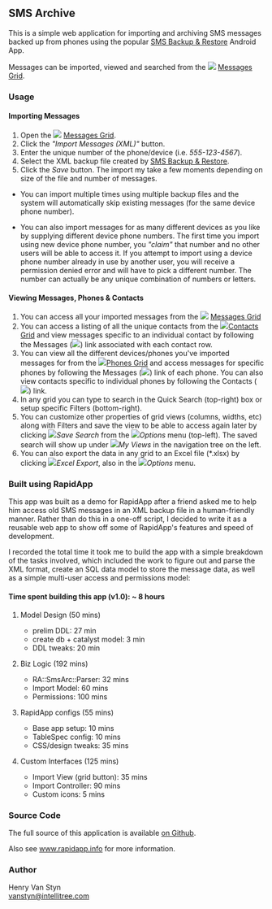 ## SMS Archive

This is a simple web application for importing and archiving SMS messages backed up from phones using the popular <a target="_blank" href="http://android.riteshsahu.com/apps/sms-backup-restore">SMS Backup & Restore</a> Android App.

Messages can be imported, viewed and searched from the <img src="/assets/local/icons/current/emails.png"> <a href="#!/main/db/db_message">Messages Grid</a>.

### Usage

#### Importing Messages

1. Open the <img src="/assets/local/icons/current/emails.png"> <a href="#!/main/db/db_message">Messages Grid</a>.
2. Click the <i>"Import Messages (XML)"</i> button.
3. Enter the unique number of the phone/device (i.e. <i>555-123-4567</i>).
4. Select the XML backup file created by <a target="_blank" href="http://android.riteshsahu.com/apps/sms-backup-restore">SMS Backup & Restore</a>.
5. Click the <i>Save</i> button. The import my take a few moments depending on size of the file and number of messages.

* You can import multiple times using multiple backup files and the system will automatically skip existing messages (for the same device phone number). 

* You can also import messages for as many different devices as you like by supplying different device phone numbers. The first time you import using new device phone number, you <i>"claim"</i> that number and no other users will be able to access it. If you attempt to import using a device phone number already in use by another user, you will receive a permission denied error and will have to pick a different number. The number can actually be any unique combination of numbers or letters.


#### Viewing Messages, Phones & Contacts

1. You can access all your imported messages from the <img src="/assets/local/icons/current/emails.png"> <a href="#!/main/db/db_message">Messages Grid</a>
2. You can access a listing of all the unique contacts from the <img src="/assets/local/icons/current/vcards.png"><a href="#!/main/db/db_contact">Contacts Grid</a> and view messages specific to an individual contact by following the Messages (<img src="/assets/rapidapp/icons/current/magnify-tiny.gif">) link associated with each contact row.
3. You can view all the different devices/phones you've imported messages for from the <img src="/assets/local/icons/current/phones.png"><a href="#!/main/db/db_phone">Phones Grid</a> and access messages for specific phones by following the Messages (<img src="/assets/rapidapp/icons/current/magnify-tiny.gif">) link of each phone. You can also view contacts specific to individual phones by following the Contacts (<img src="/assets/rapidapp/icons/current/magnify-tiny.gif">) link.
4. In any grid you can type to search in the Quick Search (top-right) box or setup specific Filters (bottom-right).
5. You can customize other properties of grid views (columns, widths, etc) along with Filters and save the view to be able to access again later by clicking <img src="/assets/rapidapp/icons/current/save_as.png"><i>Save Search</i> from the <img src="/assets/rapidapp/icons/current/gears.png"><i>Options</i> menu (top-left). The saved search will show up under <img src="/assets/rapidapp/icons/current/folder_view.png"><i>My Views</i> in the navigation tree on the left.
6. You can also export the data in any grid to an Excel file (*.xlsx) by clicking <img src="/assets/rapidapp/icons/current/page_excel.png"><i>Excel Export</i>, also in the <img src="/assets/rapidapp/icons/current/gears.png"><i>Options</i> menu.

### Built using RapidApp

This app was built as a demo for RapidApp after a friend asked me to help him access old SMS messages in an XML backup file in a human-friendly manner. Rather than do this in a one-off script, I decided to write it as a reusable web app to show off some of RapidApp's features and speed of development.

I recorded the total time it took me to build the app with a simple breakdown of the tasks involved, which included the work to figure out and parse the XML format, create an SQL data model to store the message data, as well as a simple multi-user access and permissions model:


#### Time spent building this app (v1.0): ~ 8 hours

1. Model Design (50 mins)
    - prelim DDL: 27 min
    - create db + catalyst model: 3 min
    - DDL tweaks: 20 min

2. Biz Logic (192 mins)
    - RA::SmsArc::Parser: 32 mins
    - Import Model: 60 mins
    - Permissions: 100 mins

3. RapidApp configs (55 mins)
    - Base app setup: 10 mins
    - TableSpec config: 10 mins
    - CSS/design tweaks: 35 mins

4. Custom Interfaces (125 mins)
    - Import View (grid button): 35 mins
    - Import Controller: 90 mins
    - Custom icons: 5 mins


### Source Code

The full source of this application is available <a target="_blank" href="https://github.com/IntelliTree/RA-SmsArc">on Github</a>.

Also see <a target="_blank" href="http://www.rapidapp.info">www.rapidapp.info</a> for more information.

### Author

Henry Van Styn <br>
<vanstyn@intellitree.com>